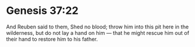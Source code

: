 # Genesis 37:22

And Reuben said to them, Shed no blood; throw him into this pit here in the wilderness, but do not lay a hand on him — that he might rescue him out of their hand to restore him to his father.
